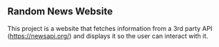 ## Random News Website

This project is a website that fetches information from a 3rd party API (https://newsapi.org/) and displays it so the user can interact with it.

